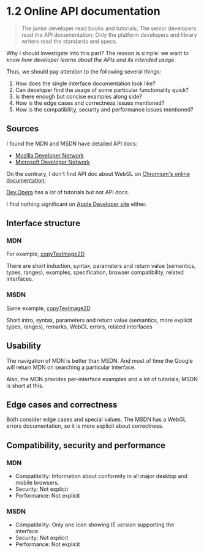 # 1.2 Online API documentation

> The junior developer read books and tutorials;
The senior developers read the API documentation;
Only the platform developers and library writers read the standards and specs.


Why I should investigate into this part? The reason is simple:
we want to know *how developer learns about the APIs and its intended usage*.

Thus, we should pay attention to the following several things:

1. How does the single interface documentation look like?
2. Can developer find the usage of some particular functionality quick?
3. Is there enough but concise examples along side?
4. How is the edge cases and correctness issues mentioned?
5. How is the compatibility, security and performance issues mentioned?


## Sources
I found the MDN and MSDN have detailed API docs:

* [Mozilla Developer Network](https://developer.mozilla.org/en-US/docs/Web/API/WebGL_API)
* [Microsoft Developer Network](https://msdn.microsoft.com/en-us/library/dn621085(v=vs.85).aspx)

On the contrary, I don't find API doc about WebGL on [Chromium's online documentation](https://www.chromium.org/developers);

[Dev.Opera](http://dev.opera.com) has a lot of tutorials but not API docs.

I find nothing significant on [Apple Developer site](https://developer.apple.com) either.

## Interface structure
### MDN
For example, [copyTexImage2D](https://developer.mozilla.org/en-US/docs/Web/API/WebGLRenderingContext/copyTexImage2D)

There are short induction, syntax, parameters and return value (semantics, types, ranges),
examples, specification, browser compatibility, related interfaces.

### MSDN
Same example, [copyTexImage2D](https://msdn.microsoft.com/en-us/library/dn302380(v=vs.85).aspx)

Short intro, syntax, parameters and return value (semantics, more explicit types, ranges), remarks,
WebGL errors, related interfaces

## Usability
The navigation of MDN is better than MSDN. And most of time the Google will return MDN on searching
a particular interface.

Also, the MDN provides per-interface examples and a lot of tutorials; MSDN is short at this.

## Edge cases and correctness
Both consider edge cases and special values. The MSDN has a WebGL errors documentation,
so it is more explicit about correctness.

## Compatibility, security and performance
### MDN
* Compatibility: Information about conformity in all major desktop and mobile browsers.
* Security: Not explicit
* Performance: Not explicit

### MSDN
* Compatibility: Only one icon showing IE version supporting the interface.
* Security: Not explicit
* Performance: Not explicit
